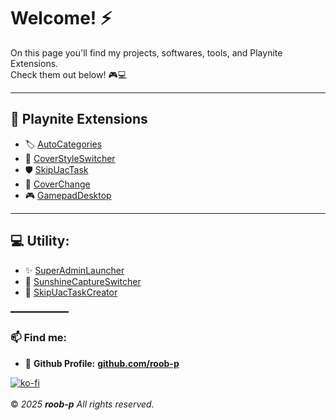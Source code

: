 # Welcome! ⚡ 

On this page you'll find my projects, softwares, tools, and Playnite Extensions.  
Check them out below! 🎮💻  

---

## 🧩 Playnite Extensions
- 🏷️ [AutoCategories](https://roob-p.github.io/AutoCategories-PlayniteExtension/)
- 🎨 [CoverStyleSwitcher](https://roob-p.github.io/CoverStyleSwitcher-PlayniteExtension/)
- 🛡️ [SkipUacTask](https://roob-p.github.io/SkipUacTask-PlayniteExtension/)
- 📀 [CoverChange](https://roob-p.github.io/CoverChange-PlayniteExtension/)
- 🎮 [GamepadDesktop](https://roob-p.github.io/GamepadDesktop-PlayniteExtension/)

---

## 💻 Utility:
- ✨ [SuperAdminLauncher](https://roob-p.github.io/SuperAdminLauncher/)
- 🔄 [SunshineCaptureSwitcher](https://roob-p.github.io/SunshineCaptureSwitcher/)
- 🚀 [SkipUacTaskCreator](https://roob-p.github.io/SkipUacTaskCreator/)

━━━━━━━━━━━
### 📫 Find me:

- 🐙 **Github Profile:** [**github.com/roob-p**](https://github.com/roob-p)
  
[![ko-fi](https://ko-fi.com/img/githubbutton_sm.svg)](https://ko-fi.com/roobp)  
&nbsp;  
&copy; *2025* ***roob-p*** *All rights reserved.*
